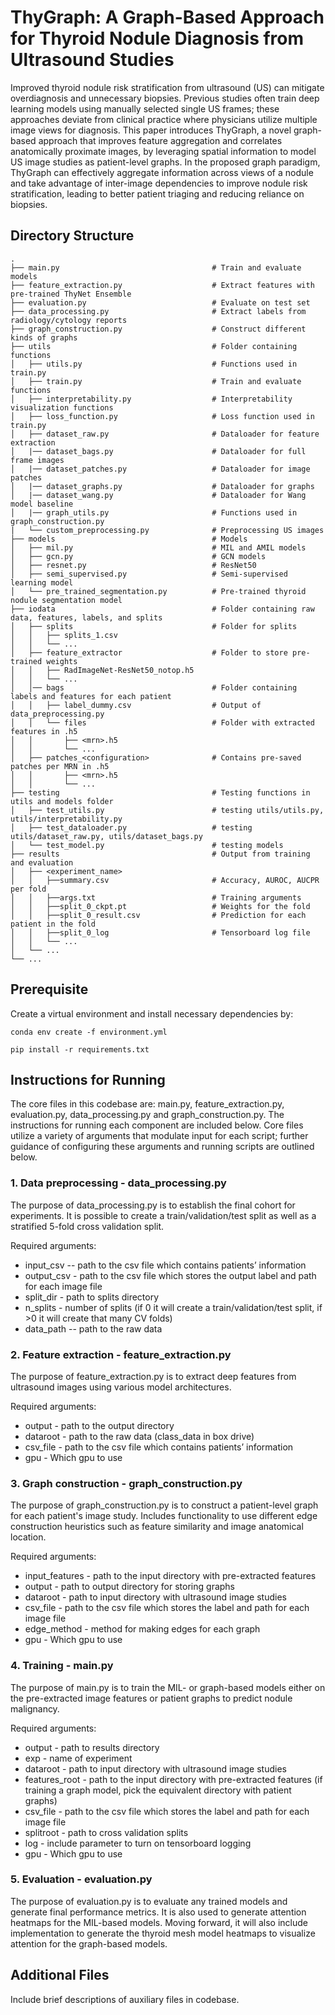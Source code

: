 # ThyGraph: A Graph-Based Approach for Thyroid Nodule Diagnosis from Ultrasound Studies

Improved thyroid nodule risk stratification from ultrasound (US) can mitigate overdiagnosis and unnecessary biopsies. Previous studies often train deep learning models using manually selected single US frames; these approaches deviate from clinical practice where physicians utilize multiple image views for diagnosis. This paper introduces ThyGraph, a novel graph-based approach that improves feature aggregation and correlates anatomically proximate images, by leveraging spatial information to model US image studies as patient-level graphs.  In the proposed graph paradigm, ThyGraph can effectively aggregate information across views of a nodule and take advantage of inter-image dependencies to improve nodule risk stratification, leading to better patient triaging and reducing reliance on biopsies.

## Directory Structure
```
.
├── main.py                                  # Train and evaluate models
├── feature_extraction.py                    # Extract features with pre-trained ThyNet Ensemble
├── evaluation.py                            # Evaluate on test set
├── data_processing.py                       # Extract labels from radiology/cytology reports
├── graph_construction.py                    # Construct different kinds of graphs 
├── utils                                    # Folder containing functions 
│   ├── utils.py                             # Functions used in train.py
│   ├── train.py                             # Train and evaluate functions
│   ├── interpretability.py                  # Interpretability visualization functions
│   ├── loss_function.py                     # Loss function used in train.py
│   ├── dataset_raw.py                       # Dataloader for feature extraction
│   |── dataset_bags.py                      # Dataloader for full frame images
│   |── dataset_patches.py                   # Dataloader for image patches
│   |── dataset_graphs.py                    # Dataloader for graphs
│   |── dataset_wang.py                      # Dataloader for Wang model baseline
│   |── graph_utils.py                       # Functions used in graph_construction.py
|   └── custom_preprocessing.py              # Preprocessing US images
├── models                                   # Models                  
│   ├── mil.py                               # MIL and AMIL models
│   ├── gcn.py                               # GCN models
│   ├── resnet.py                            # ResNet50
│   ├── semi_supervised.py                   # Semi-supervised learning model
│   └── pre_trained_segmentation.py          # Pre-trained thyroid nodule segmentation model
├── iodata                                   # Folder containing raw data, features, labels, and splits
│   ├── splits                               # Folder for splits
│   │   ├── splits_1.csv
│   │   └── ...
│   ├── feature_extractor                    # Folder to store pre-trained weights
│   │   ├── RadImageNet-ResNet50_notop.h5               
│   │   └── ...
│   │── bags                                 # Folder containing labels and features for each patient
│   │   ├── label_dummy.csv                  # Output of data_preprocessing.py
│   │   └── files                            # Folder with extracted features in .h5
│   │       ├── <mrn>.h5        
│   │       └── ... 
│   ├── patches_<configuration>              # Contains pre-saved patches per MRN in .h5
│   │       ├── <mrn>.h5        
│   │       └── ... 
├── testing                                  # Testing functions in utils and models folder             
│   ├── test_utils.py                        # testing utils/utils.py, utils/interpretability.py
│   ├── test_dataloader.py                   # testing utils/dataset_raw.py, utils/dataset_bags.py
│   └── test_model.py                        # testing models
├── results                                  # Output from training and evaluation
│   ├── <experiment_name> 
│   │   ├──summary.csv                       # Accuracy, AUROC, AUCPR per fold
│   │   ├──args.txt                          # Training arguments
│   │   ├──split_0_ckpt.pt                   # Weights for the fold
│   │   ├──split_0_result.csv                # Prediction for each patient in the fold
│   │   ├──split_0_log                       # Tensorboard log file
│   │   └── ...
│   └── ...
└── ...
```

## Prerequisite

Create a virtual environment and install necessary dependencies by:

```
conda env create -f environment.yml

pip install -r requirements.txt

```

## Instructions for Running

The core files in this codebase are: main.py, feature_extraction.py, evaluation.py, data_processing.py and graph_construction.py. The instructions for running each component are included below. Core files utilize a variety of arguments that modulate input for each script; further guidance of configuring these arguments and running scripts are outlined below.

### 1. Data preprocessing - data_processing.py

The purpose of data_processing.py is to establish the final cohort for experiments. It is possible to create a train/validation/test split as well as a stratified 5-fold cross validation split.

Required arguments:
+ input_csv -- path to the csv file which contains patients’ information
+ output_csv - path to the csv file which stores the output label and path for each image file
+ split_dir - path to splits directory
+ n_splits - number of splits (if 0 it will create a train/validation/test split, if >0 it will create that many CV folds)
+ data_path -- path to the raw data

### 2. Feature extraction - feature_extraction.py

The purpose of feature_extraction.py is to extract deep features from ultrasound images using various model architectures.

Required arguments:
+ output - path to the output directory
+ dataroot - path to the raw data (class_data in box drive)
+ csv_file - path to the csv file which contains patients’ information
+ gpu - Which gpu to use

### 3. Graph construction - graph_construction.py

The purpose of graph_construction.py is to construct a patient-level graph for each patient's image study. Includes functionality to use different edge construction heuristics such as feature similarity and image anatomical location.

Required arguments:
+ input_features - path to the input directory with pre-extracted features
+ output - path to output directory for storing graphs
+ dataroot - path to input directory with ultrasound image studies
+ csv_file - path to the csv file which stores the label and path for each image file
+ edge_method - method for making edges for each graph
+ gpu - Which gpu to use

### 4. Training - main.py

The purpose of main.py is to train the MIL- or graph-based models either on the pre-extracted image features or patient graphs to predict nodule malignancy.

Required arguments:

+ output - path to results directory
+ exp - name of experiment
+ dataroot - path to input directory with ultrasound image studies
+ features_root - path to the input directory with pre-extracted features (if training a graph model, pick the equivalent directory with patient graphs)
+ csv_file - path to the csv file which stores the label and path for each image file
+ splitroot - path to cross validation splits
+ log - include parameter to turn on tensorboard logging
+ gpu - Which gpu to use

### 5. Evaluation - evaluation.py

The purpose of evaluation.py is to evaluate any trained models and generate final performance metrics. It is also used to generate attention heatmaps for the MIL-based models. Moving forward, it will also include implementation to generate the thyroid mesh model heatmaps to visualize attention for the graph-based models.

## Additional Files

Include brief descriptions of auxiliary files in codebase.
